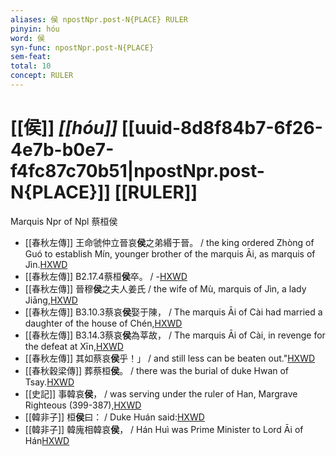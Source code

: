 ```yaml
---
aliases: 侯 npostNpr.post-N{PLACE} RULER
pinyin: hóu
word: 侯
syn-func: npostNpr.post-N{PLACE}
sem-feat: 
total: 10
concept: RULER 
---
```

# [[侯]] *[[hóu]]*  [[uuid-8d8f84b7-6f26-4e7b-b0e7-f4fc87c70b51|npostNpr.post-N{PLACE}]] [[RULER]]
Marquis Npr of Npl 蔡桓侯
 - [[春秋左傳]] 王命虢仲立晉哀**侯**之弟緡于晉。 / the king ordered Zhòng of Guó to establish Mín, younger brother of the marquis Āi, as marquis of Jìn.[HXWD](https://hxwd.org/textview.html?location=KR1e0001_tls_002-133a.1)
 - [[春秋左傳]] B2.17.4蔡桓**侯**卒。 / -[HXWD](https://hxwd.org/textview.html?location=KR1e0001_tls_002-259a.2)
 - [[春秋左傳]] 晉穆**侯**之夫人姜氏 / the wife of Mù, marquis of Jìn, a lady Jiāng,[HXWD](https://hxwd.org/textview.html?location=KR1e0001_tls_002-37a.3)
 - [[春秋左傳]] B3.10.3蔡哀**侯**娶于陳， / The marquis Āi of Cài had married a daughter of the house of Chén,[HXWD](https://hxwd.org/textview.html?location=KR1e0001_tls_003-117a.2)
 - [[春秋左傳]] B3.14.3蔡哀**侯**為莘故， / The marquis Āi of Cài, in revenge for the defeat at Xīn,[HXWD](https://hxwd.org/textview.html?location=KR1e0001_tls_003-159a.2)
 - [[春秋左傳]] 其如蔡哀**侯**乎！」 / and still less can be beaten out."[HXWD](https://hxwd.org/textview.html?location=KR1e0001_tls_003-161a.1)
 - [[春秋穀梁傳]] 葬蔡桓**侯**。 / there was the burial of duke Hwan of Tsay.[HXWD](https://hxwd.org/textview.html?location=KR1e0008_tls_002-122a.3)
 - [[史記]] 事韓哀**侯**， / was serving under the ruler of Han, Margrave Righteous (399-387),[HXWD](https://hxwd.org/textview.html?location=KR2a0001_tls_086-14a.4)
 - [[韓非子]] 桓**侯**曰： / Duke Huán said:[HXWD](https://hxwd.org/textview.html?location=KR3c0005_tls_021-23a.7)
 - [[韓非子]] 韓廆相韓哀**侯**， / Hán Huì was Prime Minister to Lord Āi of Hán[HXWD](https://hxwd.org/textview.html?location=KR3c0005_tls_031-84a.2)